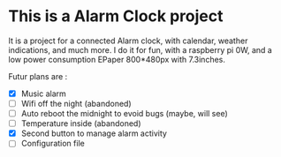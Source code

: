 # This is a Alarm Clock project
It is a project for a connected Alarm clock, with calendar, weather indications, and much more. I do it for fun, with a raspberry pi 0W, and a low power consumption EPaper 800\*480px with 7.3inches.


Futur plans are :
- [x] Music alarm
- [ ] Wifi off the night (abandoned)
- [ ] Auto reboot the midnight to evoid bugs (maybe, will see)
- [ ] Temperature inside (abandoned)
- [x] Second button to manage alarm activity
- [ ] Configuration file
